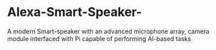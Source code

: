 # Alexa-Smart-Speaker-
A modern Smart-speaker with an advanced microphone array, camera module interfaced with Pi capable of performing AI-based tasks  
